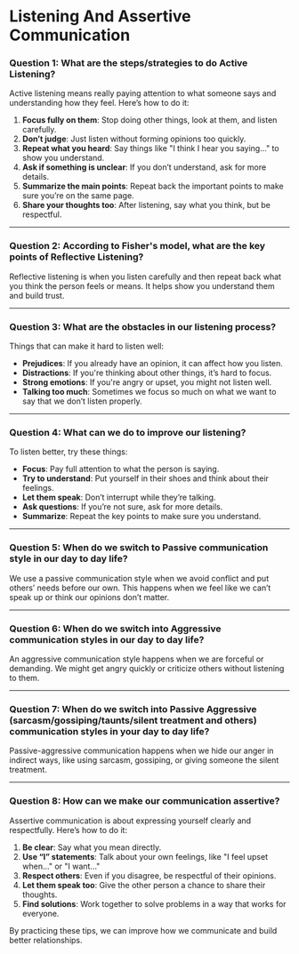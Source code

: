 # Listening And Assertive Communication

### **Question 1: What are the steps/strategies to do Active Listening?**

Active listening means really paying attention to what someone says and understanding how they feel. Here’s how to do it:

1. **Focus fully on them**: Stop doing other things, look at them, and listen carefully.
2. **Don’t judge**: Just listen without forming opinions too quickly.
3. **Repeat what you heard**: Say things like "I think I hear you saying..." to show you understand.
4. **Ask if something is unclear**: If you don’t understand, ask for more details.
5. **Summarize the main points**: Repeat back the important points to make sure you’re on the same page.
6. **Share your thoughts too**: After listening, say what you think, but be respectful.

---

### **Question 2: According to Fisher's model, what are the key points of Reflective Listening?**

Reflective listening is when you listen carefully and then repeat back what you think the person feels or means. It helps show you understand them and build trust.

---

### **Question 3: What are the obstacles in our listening process?**

Things that can make it hard to listen well:

- **Prejudices**: If you already have an opinion, it can affect how you listen.
- **Distractions**: If you're thinking about other things, it’s hard to focus.
- **Strong emotions**: If you're angry or upset, you might not listen well.
- **Talking too much**: Sometimes we focus so much on what we want to say that we don’t listen properly.

---

### **Question 4: What can we do to improve our listening?**

To listen better, try these things:

- **Focus**: Pay full attention to what the person is saying.
- **Try to understand**: Put yourself in their shoes and think about their feelings.
- **Let them speak**: Don’t interrupt while they’re talking.
- **Ask questions**: If you’re not sure, ask for more details.
- **Summarize**: Repeat the key points to make sure you understand.

---

### **Question 5: When do we switch to Passive communication style in our day to day life?**

We use a passive communication style when we avoid conflict and put others’ needs before our own. This happens when we feel like we can’t speak up or think our opinions don’t matter.

---

### **Question 6: When do we switch into Aggressive communication styles in our day to day life?**

An aggressive communication style happens when we are forceful or demanding. We might get angry quickly or criticize others without listening to them.

---

### **Question 7: When do we switch into Passive Aggressive (sarcasm/gossiping/taunts/silent treatment and others) communication styles in your day to day life?**

Passive-aggressive communication happens when we hide our anger in indirect ways, like using sarcasm, gossiping, or giving someone the silent treatment.

---

### **Question 8: How can we make our communication assertive?**

Assertive communication is about expressing yourself clearly and respectfully. Here’s how to do it:

1. **Be clear**: Say what you mean directly.
2. **Use “I” statements**: Talk about your own feelings, like "I feel upset when..." or "I want..."
3. **Respect others**: Even if you disagree, be respectful of their opinions.
4. **Let them speak too**: Give the other person a chance to share their thoughts.
5. **Find solutions**: Work together to solve problems in a way that works for everyone.

By practicing these tips, we can improve how we communicate and build better relationships.
